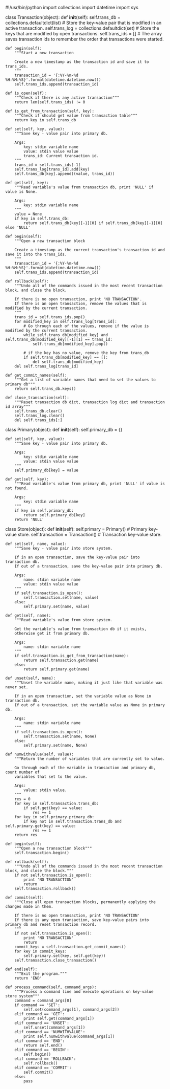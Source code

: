 #!/usr/bin/python
import collections
import datetime
import sys

class Transaction(object):
    def __init__(self):
        self.trans_db = collections.defaultdict(list)                # Store the key-value pair that is modified in an active transaction.
        self.trans_log = collections.defaultdict(set)                # Store the keys that are modified by open transactions.
        self.trans_ids = []                                          # The array saves transaction ids to remember the order that transactions were started.

    def begin(self):
        """Start a new transaction
            
        Create a new timestamp as the transaction id and save it to trans_ids.
        """
        transaction_id = '{:%Y-%m-%d %H:%M:%S}'.format(datetime.datetime.now())
        self.trans_ids.append(transaction_id)

    def is_open(self):
        """Check if there is any active transaction"""
        return len(self.trans_ids) != 0

    def is_get_from_transaction(self, key):
        """Check if should get value from transaction table"""
        return key in self.trans_db

    def set(self, key, value):
        """Save key - value pair into primary db.

        Args:
            key: stdin variable name
            value: stdin value value
            trans_id: Current transaction id. 
        """
        trans_id = self.trans_ids[-1]
        self.trans_log[trans_id].add(key)
        self.trans_db[key].append((value, trans_id))

    def get(self, key):
        """Read variable's value from transaction db, print 'NULL' if value is None.

        Args:
            key: stdin variable name
        """
        value = None
        if key in self.trans_db:
            return self.trans_db[key][-1][0] if self.trans_db[key][-1][0] else 'NULL'

    def begin(self):
        """Open a new transaction block
        
        Create a timestamp as the current transaction's transaction id and save it into the trans_ids.
        """
        transaction_id = '{:%Y-%m-%d %H:%M:%S}'.format(datetime.datetime.now())
        self.trans_ids.append(transaction_id)

    def rollback(self):
        """Undo all of the commands issued in the most recent transaction block, and close the block.

        If there is no open transaction, print 'NO TRANSACTION'.
        If there is an open transaction, remove the values that is modified by the current transaction.
        """
        trans_id = self.trans_ids.pop()
        for modified_key in self.trans_log[trans_id]:
            # Go through each of the values, remove if the value is modified by the current transaction.
            while self.trans_db[modified_key] and self.trans_db[modified_key][-1][1] == trans_id:
                self.trans_db[modified_key].pop()

            # if the key has no value, remove the key from trans_db
            if self.trans_db[modified_key] == []:
                del self.trans_db[modified_key]
        del self.trans_log[trans_id]

    def get_commit_names(self):
        """Get a list of variable names that need to set the values to primary db"""
        return self.trans_db.keys()

    def close_transaction(self):
        """Reset transaction db dict, transaction log dict and transaction id array"""
        self.trans_db.clear()
        self.trans_log.clear()
        del self.trans_ids[:]

class Primary(object):
    def __init__(self):
        self.primary_db = {}

    def set(self, key, value):
        """Save key - value pair into primary db.

        Args:
            key: stdin variable name
            value: stdin value value
        """
        self.primary_db[key] = value

    def get(self, key):
        """Read variable's value from primary db, print 'NULL' if value is not found.

        Args:
            key: stdin variable name
        """
        if key in self.primary_db: 
            return self.primary_db[key]
        return 'NULL'

class Store(object):
    def __init__(self):
        self.primary = Primary()                                        # Primary key-value store.
        self.transaction = Transaction()                                # Transaction key-value store.

    def set(self, name, value):
        """Save key - value pair into store system.

        If in an open transaction, save the key-value pair into transaction db.
        If out of a transaction, save the key-value pair into primary db.

        Args:
            name: stdin variable name
            value: stdin value value
        """
        if self.transaction.is_open():
            self.transaction.set(name, value)
        else:
            self.primary.set(name, value)

    def get(self, name):
        """Read variable's value from store system.

        Get the variable's value from transaction db if it exists,
        otherwise get it from primary db.

        Args:
            name: stdin variable name
        """
        if self.transaction.is_get_from_transaction(name):
            return self.transaction.get(name)
        else:
            return self.primary.get(name)

    def unset(self, name):
        """Unset the variable name, making it just like that variable was never set.
        
        If in an open transaction, set the variable value as None in transaction db.
        If out of a transaction, set the variable value as None in primary db.

        Args:
            name: stdin variable name
        """
        if self.transaction.is_open():
            self.transaction.set(name, None)
        else:
            self.primary.set(name, None)

    def numwithvalue(self, value):
        """Return the number of variables that are currently set to value.

        Go through each of the variable in transaction and primary db, count number of
        variables that set to the value.

        Args:
            value: stdin value.
        """
        res = 0
        for key in self.transaction.trans_db:
            if self.get(key) == value:
                res += 1
        for key in self.primary.primary_db:
            if key not in self.transaction.trans_db and self.primary.get(key) == value:
                res += 1
        return res

    def begin(self):
        """Open a new transaction block"""
        self.transaction.begin()

    def rollback(self):
        """Undo all of the commands issued in the most recent transaction block, and close the block."""
        if not self.transaction.is_open():
            print 'NO TRANSACTION'
            return
        self.transaction.rollback()

    def commit(self):
        """Close all open transaction blocks, permanently applying the changes made in them.

        If there is no open transaction, print 'NO TRANSACTION'
        If there is any open transaction, save key-value pairs into primary db and reset transaction record.
        """
        if not self.transaction.is_open():
            print 'NO TRANSACTION'
            return
        commit_keys = self.transaction.get_commit_names()
        for key in commit_keys:
            self.primary.set(key, self.get(key))
        self.transaction.close_transaction()

    def end(self):
        """Exit the program."""
        return 'END'

    def process_command(self, command_args):
        """Process a command line and execute operations on key-value store system"""
        command = command_args[0]
        if command == 'SET':
            self.set(command_args[1], command_args[2])
        elif command == 'GET':
            print self.get(command_args[1])
        elif command == 'UNSET':
            self.unset(command_args[1])
        elif command == 'NUMWITHVALUE':
            print self.numwithvalue(command_args[1])
        elif command == 'END':
            return self.end()
        elif command == 'BEGIN':
            self.begin()
        elif command == 'ROLLBACK':
            self.rollback()
        elif command == 'COMMIT':
            self.commit()
        else:
            pass
